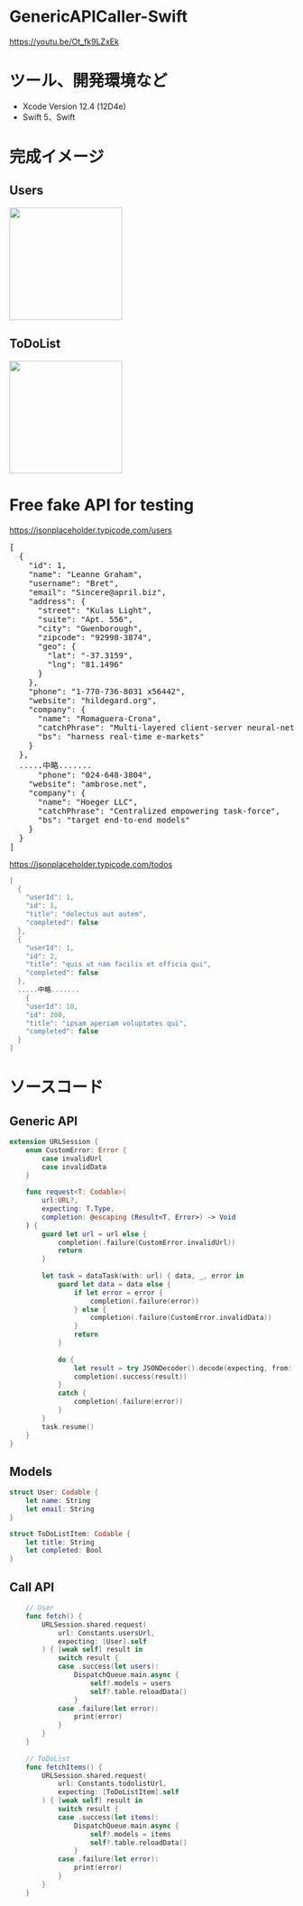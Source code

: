 # GenericAPICaller-Swift
https://youtu.be/Ot_fk9LZxEk

# ツール、開発環境など
- Xcode Version 12.4 (12D4e)
- Swift 5、Swift

# 完成イメージ
## Users
<img src="https://user-images.githubusercontent.com/47273077/125104468-5ff09880-e118-11eb-8255-fdc8aaff6b82.png" width="200">

## ToDoList
<img src="https://user-images.githubusercontent.com/47273077/125104937-e1482b00-e118-11eb-8467-2a308b779c85.png" width="200">

# Free fake API for testing 
https://jsonplaceholder.typicode.com/users
<pre>
[
  {
    "id": 1,
    "name": "Leanne Graham",
    "username": "Bret",
    "email": "Sincere@april.biz",
    "address": {
      "street": "Kulas Light",
      "suite": "Apt. 556",
      "city": "Gwenborough",
      "zipcode": "92998-3874",
      "geo": {
        "lat": "-37.3159",
        "lng": "81.1496"
      }
    },
    "phone": "1-770-736-8031 x56442",
    "website": "hildegard.org",
    "company": {
      "name": "Romaguera-Crona",
      "catchPhrase": "Multi-layered client-server neural-net",
      "bs": "harness real-time e-markets"
    }
  },
  .....中略.......
      "phone": "024-648-3804",
    "website": "ambrose.net",
    "company": {
      "name": "Hoeger LLC",
      "catchPhrase": "Centralized empowering task-force",
      "bs": "target end-to-end models"
    }
  }
]
</pre>
https://jsonplaceholder.typicode.com/todos
```swift
[
  {
    "userId": 1,
    "id": 1,
    "title": "delectus aut autem",
    "completed": false
  },
  {
    "userId": 1,
    "id": 2,
    "title": "quis ut nam facilis et officia qui",
    "completed": false
  },
  .....中略.......
    {
    "userId": 10,
    "id": 200,
    "title": "ipsam aperiam voluptates qui",
    "completed": false
  }
]
```

# ソースコード
## Generic API
```swift
extension URLSession {
    enum CustomError: Error {
        case invalidUrl
        case invalidData
    }
    
    func request<T: Codable>(
        url:URL?,
        expecting: T.Type,
        completion: @escaping (Result<T, Error>) -> Void
    ) {
        guard let url = url else {
            completion(.failure(CustomError.invalidUrl))
            return
        }
        
        let task = dataTask(with: url) { data, _, error in
            guard let data = data else {
                if let error = error {
                    completion(.failure(error))
                } else {
                    completion(.failure(CustomError.invalidData))
                }
                return
            }
            
            do {
                let result = try JSONDecoder().decode(expecting, from: data)
                completion(.success(result))
            }
            catch {
                completion(.failure(error))
            }
        }
        task.resume()
    }
}

```

## Models
```swift
struct User: Codable {
    let name: String
    let email: String
}

struct ToDoListItem: Codable {
    let title: String
    let completed: Bool
}
```

## Call API
```swift
    // User
    func fetch() {
        URLSession.shared.request(
            url: Constants.usersUrl,
            expecting: [User].self
        ) { [weak self] result in
            switch result {
            case .success(let users):
                DispatchQueue.main.async {
                    self?.models = users
                    self?.table.reloadData()
                }
            case .failure(let error):
                print(error)
            }
        }
    }
    
    // ToDoList
    func fetchItems() {
        URLSession.shared.request(
            url: Constants.todolistUrl,
            expecting: [ToDoListItem].self
        ) { [weak self] result in
            switch result {
            case .success(let items):
                DispatchQueue.main.async {
                    self?.models = items
                    self?.table.reloadData()
                }
            case .failure(let error):
                print(error)
            }
        }
    }
```

